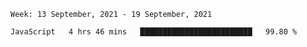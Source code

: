 <!--START_SECTION:waka-->
```text
Week: 13 September, 2021 - 19 September, 2021

JavaScript   4 hrs 46 mins   █████████████████████████   99.80 % 
```
<!--END_SECTION:waka-->
